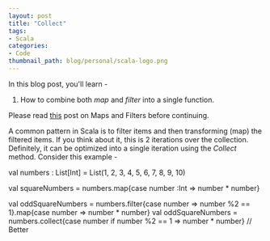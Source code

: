 ```yaml
---
layout: post
title: "Collect"
tags:
- Scala
categories:
- Code
thumbnail_path: blog/personal/scala-logo.png
---
```


In this blog post, you'll learn -

1. How to combine both *map* and *filter* into a single function.

Please read [this]() post on Maps and Filters before continuing.

A common pattern in Scala is to filter items and then transforming (map) the filtered items. If you think about it, this is 2 iterations over the collection. Definitely, it can be optimized into a single iteration using the *Collect* method. Consider this example - 

val numbers : List[Int] = List(1, 2, 3, 4, 5, 6, 7, 8, 9, 10)

val squareNumbers = numbers.map{case number :Int => number * number}

val oddSquareNumbers = numbers.filter{case number => number %2 == 1}.map{case number => number * number}
val oddSquareNumbers = numbers.collect{case number if number %2 == 1 => number * number} // Better